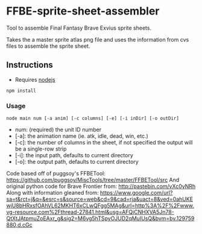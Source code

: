 # FFBE-sprite-sheet-assembler
Tool to assemble Final Fantasy Brave Exvius sprite sheets.

Takes the a master sprite atlas png file and uses the information from cvs files
to assemble the sprite sheet.

## Instructions

* Requires [nodejs](https://nodejs.org/en/)

`npm install`

### Usage
```
node main num [-a anim] [-c columns] [-e] [-i inDir] [-o outDir]

```
* num: (required) the unit ID number
* [-a]: the animation name (ie. atk, idle, dead, win, etc.)
* [-c]: the number of columns in the sheet, if not specified the output will be a single-row strip
* [-i]: the input path, defaults to current directory
* [-o]: the output path, defaults to current directory

Code based off of puggsoy's FFBETool: https://github.com/puggsoy/MiscTools/tree/master/FFBETool/src
And original python code for Brave Frontier from: http://pastebin.com/vXc0yNRh
Along with information gleaned from: https://www.google.com/url?sa=t&rct=j&q=&esrc=s&source=web&cd=9&cad=rja&uact=8&ved=0ahUKEwjU8bHRxsfOAhVL62MKHT6xCLwQFgg5MAg&url=http%3A%2F%2Fwww.vg-resource.com%2Fthread-27841.html&usg=AFQjCNHXVA5Jn78-QtXtJAtpmuZoEAxr_g&sig2=M6vg5hTSpyOJUD2qMuIUsQ&bvm=bv.129759880,d.cGc

